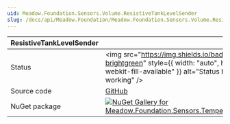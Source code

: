 ```yaml
---
uid: Meadow.Foundation.Sensors.Volume.ResistiveTankLevelSender
slug: /docs/api/Meadow.Foundation/Meadow.Foundation.Sensors.Volume.ResistiveTankLevelSender
---
```


| ResistiveTankLevelSender | |
|--------|--------|
| Status | <img src="https://img.shields.io/badge/Working-brightgreen" style={{ width: "auto", height: "-webkit-fill-available" }} alt="Status badge: working" /> |
| Source code | [GitHub](https://github.com/WildernessLabs/Meadow.Foundation/tree/main/Source/Meadow.Foundation.Peripherals/Sensors.Volume.ResistiveTankLevelSender) |
| NuGet package | <a href="https://www.nuget.org/packages/Meadow.Foundation.Sensors.Temperature.Tmp102/" target="_blank"><img src="https://img.shields.io/nuget/v/Meadow.Foundation.Sensors.Temperature.Tmp102.svg?label=Meadow.Foundation.Sensors.Temperature.Tmp102" alt="NuGet Gallery for Meadow.Foundation.Sensors.Temperature.Tmp102" /></a> |

